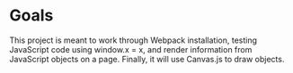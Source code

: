 # Goals
This project is meant to work through Webpack installation, testing JavaScript code using window.x = x, and render information from JavaScript objects on a page. Finally, it will use Canvas.js to draw objects.
